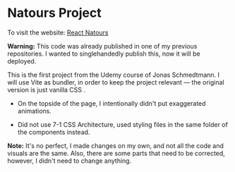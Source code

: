 # Natours Project

To visit the website: [React Natours](https://react-natours.vercel.app/)

**Warning:** This code was already published in one of my previous repositories. I wanted to singlehandedly publish this, now it will be deployed.

This is the first project from the Udemy course of Jonas Schmedtmann. I will use Vite as bundler, in order to keep the project relevant — the original version is just vanilla CSS .

- On the topside of the page, I intentionally didn't put exaggerated animations.

- Did not use 7-1 CSS Architecture, used styling files in the same folder of the components instead.

**Note:** It's no perfect, I made changes on my own, and not all the code and visuals are the same. Also, there are some parts that need to be corrected, however, I didn't need to change anything.
